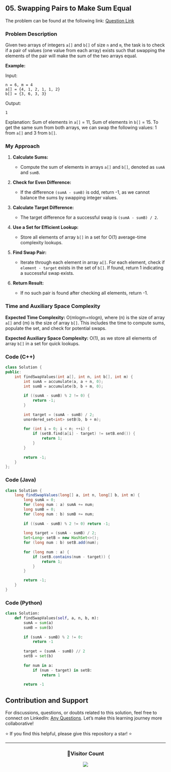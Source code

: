 ## 05. Swapping Pairs to Make Sum Equal

The problem can be found at the following link: [Question Link](https://www.geeksforgeeks.org/problems/swapping-pairs-make-sum-equal4142/1)

### Problem Description

Given two arrays of integers `a[]` and `b[]` of size `n` and `m`, the task is to check if a pair of values (one value from each array) exists such that swapping the elements of the pair will make the sum of the two arrays equal.

**Example:**

Input:
```
n = 6, m = 4
a[] = {4, 1, 2, 1, 1, 2}
b[] = {3, 6, 3, 3}
```
Output:
```
1
```
Explanation:
Sum of elements in `a[]` = 11, Sum of elements in `b[]` = 15. To get the same sum from both arrays, we can swap the following values: 1 from `a[]` and 3 from `b[]`.

### My Approach

1. **Calculate Sums:**
   - Compute the sum of elements in arrays `a[]` and `b[]`, denoted as `sumA` and `sumB`.

2. **Check for Even Difference:**
   - If the difference `(sumA - sumB)` is odd, return -1, as we cannot balance the sums by swapping integer values.

3. **Calculate Target Difference:**
   - The target difference for a successful swap is `(sumA - sumB) / 2`.

4. **Use a Set for Efficient Lookup:**
   - Store all elements of array `b[]` in a set for O(1) average-time complexity lookups.

5. **Find Swap Pair:**
   - Iterate through each element in array `a[]`. For each element, check if `element - target` exists in the set of `b[]`. If found, return 1 indicating a successful swap exists.

6. **Return Result:**
   - If no such pair is found after checking all elements, return -1.

### Time and Auxiliary Space Complexity

**Expected Time Complexity:** O(mlogm+nlogn), where \(n\) is the size of array `a[]` and \(m\) is the size of array `b[]`. This includes the time to compute sums, populate the set, and check for potential swaps.

**Expected Auxiliary Space Complexity:** O(1), as we store all elements of array `b[]` in a set for quick lookups.

### Code (C++)

```cpp
class Solution {
public:
    int findSwapValues(int a[], int n, int b[], int m) {
        int sumA = accumulate(a, a + n, 0);
        int sumB = accumulate(b, b + m, 0);
        
        if ((sumA - sumB) % 2 != 0) {
            return -1;
        }
        
        int target = (sumA - sumB) / 2;
        unordered_set<int> setB(b, b + m);
        
        for (int i = 0; i < n; ++i) {
            if (setB.find(a[i] - target) != setB.end()) {
                return 1;
            }
        }
        
        return -1;
    }
};
```

### Code (Java)

```java
class Solution {
    long findSwapValues(long[] a, int n, long[] b, int m) {
        long sumA = 0;
        for (long num : a) sumA += num;
        long sumB = 0;
        for (long num : b) sumB += num;
        
        if ((sumA - sumB) % 2 != 0) return -1;
        
        long target = (sumA - sumB) / 2;
        Set<Long> setB = new HashSet<>();
        for (long num : b) setB.add(num);
        
        for (long num : a) {
            if (setB.contains(num - target)) {
                return 1;
            }
        }

        return -1;
    }
}
```

### Code (Python)

```python
class Solution:
    def findSwapValues(self, a, n, b, m):
        sumA = sum(a)
        sumB = sum(b)
        
        if (sumA - sumB) % 2 != 0:
            return -1
        
        target = (sumA - sumB) // 2
        setB = set(b)
        
        for num in a:
            if (num - target) in setB:
                return 1
        
        return -1
```

## Contribution and Support

For discussions, questions, or doubts related to this solution, feel free to connect on LinkedIn: [Any Questions](https://www.linkedin.com/in/het-patel-8b110525a/). Let’s make this learning journey more collaborative!

⭐ If you find this helpful, please give this repository a star! ⭐

---

<div align="center">
  <h3><b>📍Visitor Count</b></h3>
</div>

<p align="center">
  <img src="https://profile-counter.glitch.me/Hunterdii/count.svg" />
</p>
